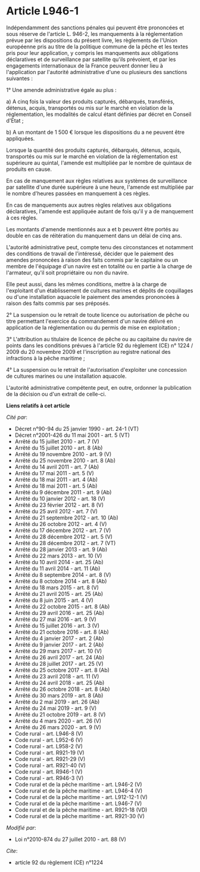 # Article L946-1

Indépendamment des sanctions pénales qui peuvent être prononcées et sous réserve de l'article L. 946-2, les manquements à la
réglementation prévue par les dispositions du présent livre, les règlements de l'Union européenne pris au titre de la
politique commune de la pêche et les textes pris pour leur application, y compris les manquements aux obligations
déclaratives et de surveillance par satellite qu'ils prévoient, et par les engagements internationaux de la France peuvent
donner lieu à l'application par l'autorité administrative d'une ou plusieurs des sanctions suivantes : 

1° Une amende administrative égale au plus : 

a) A cinq fois la valeur des produits capturés, débarqués, transférés, détenus, acquis, transportés ou mis sur le marché en
violation de la réglementation, les modalités de calcul étant définies par décret en Conseil d'Etat ; 

b) A un montant de 1 500 € lorsque les dispositions du a ne peuvent être appliquées. 

Lorsque la quantité des produits capturés, débarqués, détenus, acquis, transportés ou mis sur le marché en violation de la
réglementation est supérieure au quintal, l'amende est multipliée par le nombre de quintaux de produits en cause. 

En cas de manquement aux règles relatives aux systèmes de surveillance par satellite d'une durée supérieure à une heure,
l'amende est multipliée par le nombre d'heures passées en manquement à ces règles. 

En cas de manquements aux autres règles relatives aux obligations déclaratives, l'amende est appliquée autant de fois qu'il y
a de manquement à ces règles. 

Les montants d'amende mentionnés aux a et b peuvent être portés au double en cas de réitération du manquement dans un délai
de cinq ans.

L'autorité administrative peut, compte tenu des circonstances et notamment des conditions de travail de l'intéressé, décider
que le paiement des amendes prononcées à raison des faits commis par le capitaine ou un membre de l'équipage d'un navire est
en totalité ou en partie à la charge de l'armateur, qu'il soit propriétaire ou non du navire. 

Elle peut aussi, dans les mêmes conditions, mettre à la charge de l'exploitant d'un établissement de cultures marines et
dépôts de coquillages ou d'une installation aquacole le paiement des amendes prononcées à raison des faits commis par ses
préposés. 

2° La suspension ou le retrait de toute licence ou autorisation de pêche ou titre permettant l'exercice du commandement d'un
navire délivré en application de la réglementation ou du permis de mise en exploitation ; 

3° L'attribution au titulaire de licence de pêche ou au capitaine du navire de points dans les conditions prévues à l'article
92 du règlement (CE) n° 1224 / 2009 du 20 novembre 2009 et l'inscription au registre national des infractions à la pêche
maritime ; 

4° La suspension ou le retrait de l'autorisation d'exploiter une concession de cultures marines ou une installation aquacole.

L'autorité administrative compétente peut, en outre, ordonner la publication de la décision ou d'un extrait de celle-ci.

**Liens relatifs à cet article**

_Cité par_:

  - Décret n°90-94 du 25 janvier 1990 - art. 24-1 (VT)
  - Décret n°2001-426 du 11 mai 2001 - art. 5 (VT)
  - Arrêté du 15 juillet 2010 - art. 7 (V)
  - Arrêté du 15 juillet 2010 - art. 8 (Ab)
  - Arrêté du 19 novembre 2010 - art. 9 (V)
  - Arrêté du 25 novembre 2010 - art. 8 (Ab)
  - Arrêté du 14 avril 2011 - art. 7 (Ab)
  - Arrêté du 17 mai 2011 - art. 5 (V)
  - Arrêté du 18 mai 2011 - art. 4 (Ab)
  - Arrêté du 18 mai 2011 - art. 5 (Ab)
  - Arrêté du 9 décembre 2011 - art. 9 (Ab)
  - Arrêté du 10 janvier 2012 - art. 18 (V)
  - Arrêté du 23 février 2012 - art. 8 (V)
  - Arrêté du 25 avril 2012 - art. 7 (V)
  - Arrêté du 21 septembre 2012 - art. 10 (Ab)
  - Arrêté du 26 octobre 2012 - art. 4 (V)
  - Arrêté du 17 décembre 2012 - art. 7 (V)
  - Arrêté du 28 décembre 2012 - art. 5 (V)
  - Arrêté du 28 décembre 2012 - art. 7 (VT)
  - Arrêté du 28 janvier 2013 - art. 9 (Ab)
  - Arrêté du 22 mars 2013 - art. 10 (V)
  - Arrêté du 10 avril 2014 - art. 25 (Ab)
  - Arrêté du 11 avril 2014 - art. 11 (Ab)
  - Arrêté du 8 septembre 2014 - art. 8 (V)
  - Arrêté du 8 octobre 2014 - art. 8 (Ab)
  - Arrêté du 18 mars 2015 - art. 8 (V)
  - Arrêté du 21 avril 2015 - art. 25 (Ab)
  - Arrêté du 8 juin 2015 - art. 4 (V)
  - Arrêté du 22 octobre 2015 - art. 8 (Ab)
  - Arrêté du 29 avril 2016 - art. 25 (Ab)
  - Arrêté du 27 mai 2016 - art. 9 (V)
  - Arrêté du 15 juillet 2016 - art. 3 (V)
  - Arrêté du 21 octobre 2016 - art. 8 (Ab)
  - Arrêté du 4 janvier 2017 - art. 2 (Ab)
  - Arrêté du 9 janvier 2017 - art. 2 (Ab)
  - Arrêté du 29 mars 2017 - art. 10 (V)
  - Arrêté du 26 avril 2017 - art. 24 (Ab)
  - Arrêté du 28 juillet 2017 - art. 25 (V)
  - Arrêté du 25 octobre 2017 - art. 8 (Ab)
  - Arrêté du 23 avril 2018 - art. 11 (V)
  - Arrêté du 24 avril 2018 - art. 25 (Ab)
  - Arrêté du 26 octobre 2018 - art. 8 (Ab)
  - Arrêté du 30 mars 2019 - art. 8 (Ab)
  - Arrêté du 2 mai 2019 - art. 26 (Ab)
  - Arrêté du 24 mai 2019 - art. 9 (V)
  - Arrêté du 21 octobre 2019 - art. 8 (V)
  - Arrêté du 4 mars 2020 - art. 26 (V)
  - Arrêté du 26 mars 2020 - art. 9 (V)
  - Code rural - art. L946-8 (V)
  - Code rural - art. L952-6 (V)
  - Code rural - art. L958-2 (V)
  - Code rural - art. R921-19 (V)
  - Code rural - art. R921-29 (V)
  - Code rural - art. R921-40 (V)
  - Code rural - art. R946-1 (V)
  - Code rural - art. R946-3 (V)
  - Code rural et  de la pêche maritime - art. L946-2 (V)
  - Code rural et  de la pêche maritime - art. L946-4 (V)
  - Code rural et de la pêche maritime - art. L912-12-1 (V)
  - Code rural et de la pêche maritime - art. L946-7 (V)
  - Code rural et de la pêche maritime - art. R921-18 (VD)
  - Code rural et de la pêche maritime - art. R921-30 (V)

_Modifié par_:

  - Loi n°2010-874 du 27 juillet 2010 - art. 88 (V)

_Cite_:

  - article 92 du règlement (CE) n°1224
